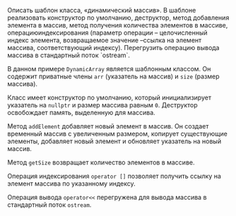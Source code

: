 <p>
  Описать шаблон класса, «динамический массив». В шаблоне реализовать конструктор по умолчанию, деструктор, метод добавления элемента в массив, метод получения количества элементов в массиве, операциюиндексирования 
(параметр операции – целочисленный индекс элемента, возвращаемое значение –ссылка на элемент массива, соответствующий индексу). Перегрузить операцию вывода массива в стандартный поток `ostream`.

В данном примере `DynamicArray` является шаблонным классом. Он содержит приватные члены `arr` (указатель на массив) и `size` (размер массива).

Класс имеет конструктор по умолчанию, который инициализирует указатель на `nullptr` и размер массива равным `0`. Деструктор освобождает память, выделенную для массива.

Метод `addElement` добавляет новый элемент в массив. Он создает временный массив с увеличенным размером, копирует существующие элементы, добавляет новый элемент и обновляет указатель на новый массив.

Метод `getSize` возвращает количество элементов в массиве.

Операция индексирования `operator []` позволяет получить ссылку на элемент массива по указанному индексу.

Операция вывода `operator<<` перегружена для вывода массива в стандартный поток `ostream`.
</p>

